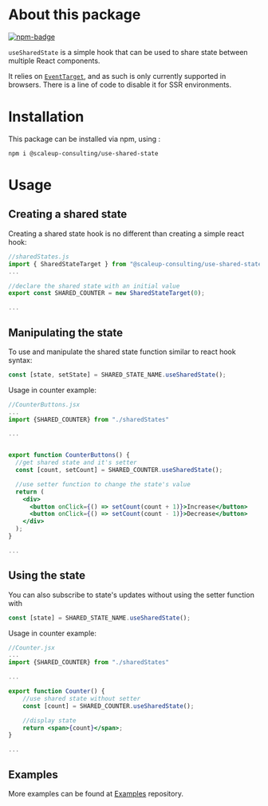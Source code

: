 # About this package
<a href="https://www.npmjs.com/package/@scaleup-consulting/use-shared-state"><img src="https://img.shields.io/npm/v/@scaleup-consulting/use-shared-state" alt="npm-badge"/></a>


`useSharedState` is a simple hook that can be used to share state between multiple React components.

It relies on [`EventTarget`](https://developer.mozilla.org/en-US/docs/Web/API/EventTarget), and as such is only currently supported in browsers. There is a line of code to disable it for SSR environments.

# Installation

This package can be installed via npm, using :

`npm i @scaleup-consulting/use-shared-state`

# Usage

## Creating a shared state

Creating a shared state hook is no different than creating a simple react hook:

```js
//sharedStates.js
import { SharedStateTarget } from "@scaleup-consulting/use-shared-state";
...

//declare the shared state with an initial value
export const SHARED_COUNTER = new SharedStateTarget(0);

...
```

## Manipulating the state

To use and manipulate the shared state function similar to react hook syntax:

```jsx
const [state, setState] = SHARED_STATE_NAME.useSharedState();
```

Usage in counter example:

```jsx
//CounterButtons.jsx
...
import {SHARED_COUNTER} from "./sharedStates"

...


export function CounterButtons() {
  //get shared state and it's setter
  const [count, setCount] = SHARED_COUNTER.useSharedState();

  //use setter function to change the state's value
  return (
    <div>
      <button onClick={() => setCount(count + 1)}>Increase</button>
      <button onClick={() => setCount(count - 1)}>Decrease</button>
    </div>
  );
}

...
```

## Using the state

You can also subscribe to state's updates without using the setter function with

```jsx
const [state] = SHARED_STATE_NAME.useSharedState();
```

Usage in counter example:

```jsx
//Counter.jsx
...
import {SHARED_COUNTER} from "./sharedStates"

...

export function Counter() {
    //use shared state without setter
    const [count] = SHARED_COUNTER.useSharedState();

    //display state
    return <span>{count}</span>;
}

...

```

## Examples

More examples can be found at [Examples](https://github.com/ScaleupConsulting/useSharedState-examples) repository.
